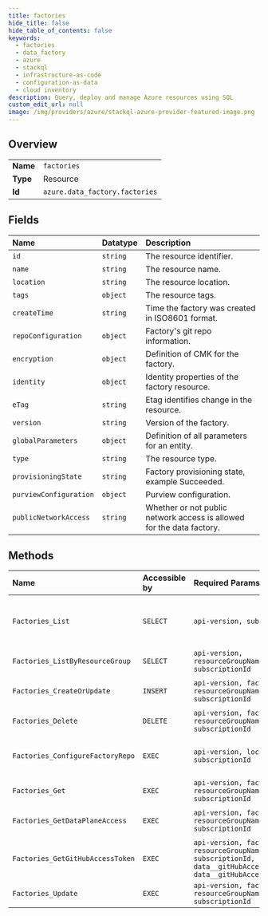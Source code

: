 ```yaml
---
title: factories
hide_title: false
hide_table_of_contents: false
keywords:
  - factories
  - data_factory
  - azure    
  - stackql
  - infrastructure-as-code
  - configuration-as-data
  - cloud inventory
description: Query, deploy and manage Azure resources using SQL
custom_edit_url: null
image: /img/providers/azure/stackql-azure-provider-featured-image.png
---
```

  
    

## Overview
<table><tbody>
<tr><td><b>Name</b></td><td><code>factories</code></td></tr>
<tr><td><b>Type</b></td><td>Resource</td></tr>
<tr><td><b>Id</b></td><td><code>azure.data_factory.factories</code></td></tr>
</tbody></table>

## Fields
| Name | Datatype | Description |
|:-----|:---------|:------------|
| `id` | `string` | The resource identifier. |
| `name` | `string` | The resource name. |
| `location` | `string` | The resource location. |
| `tags` | `object` | The resource tags. |
| `createTime` | `string` | Time the factory was created in ISO8601 format. |
| `repoConfiguration` | `object` | Factory's git repo information. |
| `encryption` | `object` | Definition of CMK for the factory. |
| `identity` | `object` | Identity properties of the factory resource. |
| `eTag` | `string` | Etag identifies change in the resource. |
| `version` | `string` | Version of the factory. |
| `globalParameters` | `object` | Definition of all parameters for an entity. |
| `type` | `string` | The resource type. |
| `provisioningState` | `string` | Factory provisioning state, example Succeeded. |
| `purviewConfiguration` | `object` | Purview configuration. |
| `publicNetworkAccess` | `string` | Whether or not public network access is allowed for the data factory. |
## Methods
| Name | Accessible by | Required Params | Description |
|:-----|:--------------|:----------------|:------------|
| `Factories_List` | `SELECT` | `api-version, subscriptionId` | Lists factories under the specified subscription. |
| `Factories_ListByResourceGroup` | `SELECT` | `api-version, resourceGroupName, subscriptionId` | Lists factories. |
| `Factories_CreateOrUpdate` | `INSERT` | `api-version, factoryName, resourceGroupName, subscriptionId` | Creates or updates a factory. |
| `Factories_Delete` | `DELETE` | `api-version, factoryName, resourceGroupName, subscriptionId` | Deletes a factory. |
| `Factories_ConfigureFactoryRepo` | `EXEC` | `api-version, locationId, subscriptionId` | Updates a factory's repo information. |
| `Factories_Get` | `EXEC` | `api-version, factoryName, resourceGroupName, subscriptionId` | Gets a factory. |
| `Factories_GetDataPlaneAccess` | `EXEC` | `api-version, factoryName, resourceGroupName, subscriptionId` | Get Data Plane access. |
| `Factories_GetGitHubAccessToken` | `EXEC` | `api-version, factoryName, resourceGroupName, subscriptionId, data__gitHubAccessCode, data__gitHubAccessTokenBaseUrl` | Get GitHub Access Token. |
| `Factories_Update` | `EXEC` | `api-version, factoryName, resourceGroupName, subscriptionId` | Updates a factory. |
